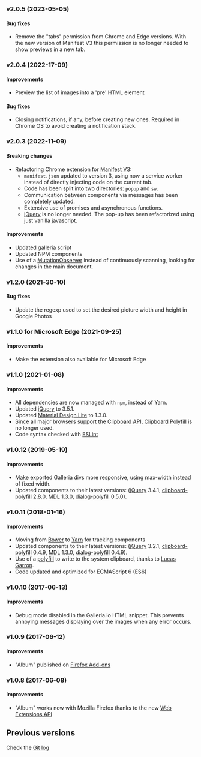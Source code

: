 ### v2.0.5 (2023-05-05)
#### Bug fixes
- Remove the "tabs" permission from Chrome and Edge versions. With the new version of Manifest V3 this permission is no longer needed to show previews in a new tab.

### v2.0.4 (2022-17-09)
#### Improvements
- Preview the list of images into a 'pre' HTML element 

#### Bug fixes
- Closing notifications, if any, before creating new ones. Required in Chrome OS to avoid creating a notification stack.

### v2.0.3 (2022-11-09)
#### Breaking changes
- Refactoring Chrome extension for [Manifest V3](https://developer.chrome.com/docs/extensions/mv3/intro/):
  - `manifest.json` updated to version 3, using now a service worker instead of directly injecting code on the current tab.
  - Code has been split into two directories: `popup` and `sw`.
  - Communication between components via messages has been completely updated.
  - Extensive use of promises and asynchronous functions.
  - [jQuery](https://jquery.com/) is no longer needed. The pop-up has been refactorized using just vanilla javascript.

#### Improvements
- Updated galleria script
- Updated NPM components
- Use of a [MutationObserver](https://developer.mozilla.org/en-US/docs/Web/API/MutationObserver) instead of continuously scanning, looking for changes in the main document.

### v1.2.0 (2021-30-10)
#### Bug fixes
- Update the regexp used to set the desired picture width and height in Google Photos

### v1.1.0 for Microsoft Edge (2021-09-25)
#### Improvements
- Make the extension also available for Microsoft Edge

### v1.1.0 (2021-01-08)
#### Improvements
- All dependencies are now managed with `npm`, instead of Yarn.
- Updated [jQuery](https://www.npmjs.com/package/jquery) to 3.5.1.
- Updated [Material Design Lite](https://www.npmjs.com/package/material-design-lite) to 1.3.0.
- Since all major browsers support the [Clipboard API](https://developer.mozilla.org/en-US/docs/Web/API/Clipboard), [Clipboard Polyfill](https://www.npmjs.com/package/clipboard-polyfill) is no longer used.
- Code syntax checked with [ESLint](https://eslint.org/)

### v1.0.12 (2019-05-19)
#### Improvements
- Make exported Galleria divs more responsive, using max-width instead of fixed width.
- Updated components to their latest versions: ([jQuery](https://jquery.com/) 3.4.1, [clipboard-polyfill](https://github.com/lgarron/clipboard-polyfill) 2.8.0, [MDL](https://getmdl.io/) 1.3.0, [dialog-polyfill](https://github.com/GoogleChrome/dialog-polyfill) 0.5.0).


### v1.0.11 (2018-01-16)
#### Improvements
- Moving from [Bower](https://bower.io) to [Yarn](https://yarnpkg.com/) for tracking components
- Updated components to their latest versions: ([jQuery](https://jquery.com/) 3.2.1, [clipboard-polyfill](https://github.com/lgarron/clipboard-polyfill) 0.4.9, [MDL](https://getmdl.io/) 1.3.0, [dialog-polyfill](https://github.com/GoogleChrome/dialog-polyfill) 0.4.9).
- Use of a [polyfill](https://github.com/lgarron/clipboard-polyfill) to write to the system clipboard, thanks to [Lucas Garron](https://github.com/lgarron).
- Code updated and optimized for ECMAScript 6 (ES6)

### v1.0.10 (2017-06-13)
#### Improvements
- Debug mode disabled in the Galleria.io HTML snippet. This prevents annoying messages displaying over the images when any error occurs.

### v1.0.9 (2017-06-12)
#### Improvements
- "Album" published on [Firefox Add-ons](https://addons.mozilla.org/firefox/addon/photo-album/)

### v1.0.8 (2017-06-08)
#### Improvements
- "Album" works now with Mozilla Firefox thanks to the new [Web Extensions API](https://developer.mozilla.org/en-US/Add-ons/WebExtensions)

## Previous versions
Check the [Git log](https://github.com/projectestac/album/commits/master?after=ad9de151d0943788c660a4d49280482b0d20aa84+0)
